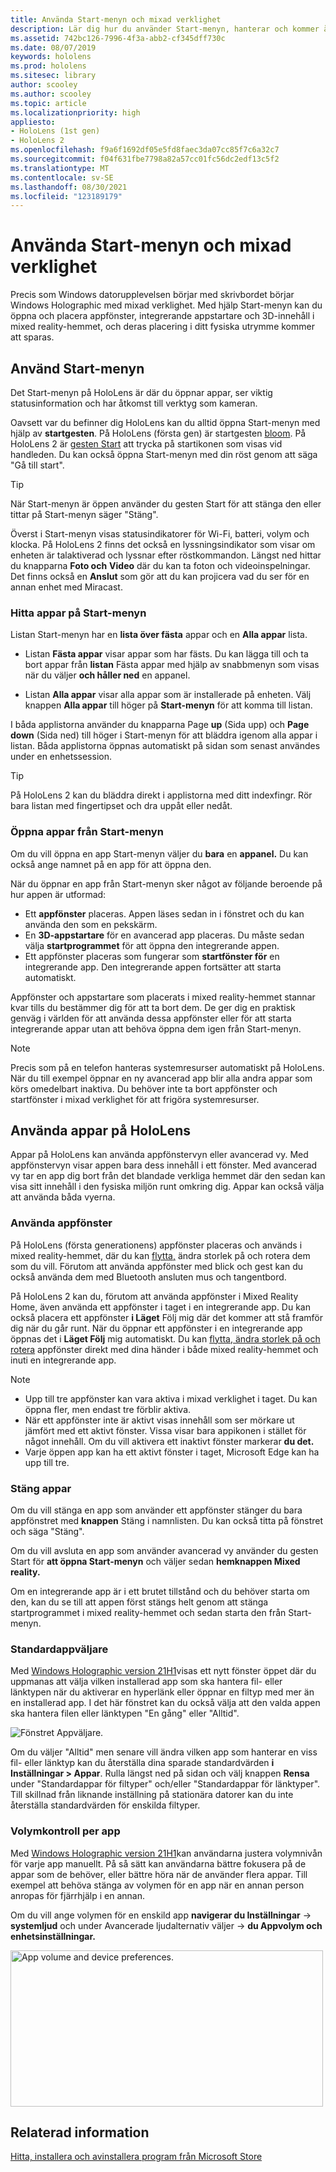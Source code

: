 ```yaml
---
title: Använda Start-menyn och mixad verklighet
description: Lär dig hur du använder Start-menyn, hanterar och kommer åt appar och navigerar hem för mixad verklighet HoloLens enheter.
ms.assetid: 742bc126-7996-4f3a-abb2-cf345dff730c
ms.date: 08/07/2019
keywords: hololens
ms.prod: hololens
ms.sitesec: library
author: scooley
ms.author: scooley
ms.topic: article
ms.localizationpriority: high
appliesto:
- HoloLens (1st gen)
- HoloLens 2
ms.openlocfilehash: f9a6f1692df05e5fd8faec3da07cc85f7c6a32c7
ms.sourcegitcommit: f04f631fbe7798a82a57cc01fc56dc2edf13c5f2
ms.translationtype: MT
ms.contentlocale: sv-SE
ms.lasthandoff: 08/30/2021
ms.locfileid: "123189179"
---
```

# <a name="use-the-start-menu-and-mixed-reality-home"></a>Använda Start-menyn och mixad verklighet

Precis som Windows datorupplevelsen börjar med skrivbordet börjar Windows Holographic med mixad verklighet.  Med hjälp Start-menyn kan du öppna och placera appfönster, integrerande appstartare och 3D-innehåll i mixed reality-hemmet, och deras placering i ditt fysiska utrymme kommer att sparas.

## <a name="use-the-start-menu"></a>Använd Start-menyn

Det Start-menyn på HoloLens är där du öppnar appar, ser viktig statusinformation och har åtkomst till verktyg som kameran.

Oavsett var du befinner dig HoloLens kan du alltid öppna Start-menyn med hjälp av **startgesten**.  På HoloLens (första gen) är startgesten [bloom](https://support.microsoft.com/help/12644/hololens-use-gestures). På HoloLens 2 är [gesten Start](hololens2-basic-usage.md#start-gesture) att trycka på startikonen som visas vid handleden.  Du kan också öppna Start-menyn med din röst genom att säga "Gå till start".

> [!TIP]
> När Start-menyn är öppen använder du gesten Start för att stänga den eller tittar på Start-menyn säger "Stäng".

Överst i Start-menyn visas statusindikatorer för Wi-Fi, batteri, volym och klocka. På HoloLens 2 finns det också en lyssningsindikator som visar om enheten är talaktiverad och lyssnar efter röstkommandon. Längst ned hittar du knapparna **Foto och** **Video** där du kan ta foton och videoinspelningar.  Det finns också en **Anslut** som gör att du kan projicera vad du ser för en annan enhet med Miracast.

### <a name="find-apps-on-start-menu"></a>Hitta appar på Start-menyn

Listan Start-menyn har en **lista över fästa** appar och en **Alla appar** lista.

- Listan **Fästa appar** visar appar som har fästs. Du kan lägga till och ta bort appar från **listan** Fästa appar med hjälp av snabbmenyn som visas när du väljer **och håller ned** en appanel.

- Listan **Alla appar** visar alla appar som är installerade på enheten.  Välj knappen **Alla appar** till höger på **Start-menyn** för att komma till listan.

I båda applistorna använder du knapparna Page **up** (Sida upp) och **Page down** (Sida ned) till höger i Start-menyn för att bläddra igenom alla appar i listan.  Båda applistorna öppnas automatiskt på sidan som senast användes under en enhetssession.

> [!TIP]
> På HoloLens 2 kan du bläddra direkt i applistorna med ditt indexfingr. Rör bara listan med fingertipset och dra uppåt eller nedåt.

### <a name="open-apps-from-start-menu"></a>Öppna appar från Start-menyn

Om du vill öppna en app Start-menyn väljer du **bara** en **appanel.** Du kan också ange namnet på en app för att öppna den.

När du öppnar en app från Start-menyn sker något av följande beroende på hur appen är utformad:

- Ett **appfönster** placeras. Appen läses sedan in i fönstret och du kan använda den som en pekskärm.
- En **3D-appstartare** för en avancerad app placeras. Du måste sedan välja **startprogrammet** för att öppna den integrerande appen.
- Ett appfönster placeras som fungerar som **startfönster för** en integrerande app. Den integrerande appen fortsätter att starta automatiskt.

Appfönster och appstartare som placerats i mixed reality-hemmet stannar kvar tills du bestämmer dig för att ta bort dem.  De ger dig en praktisk genväg i världen för att använda dessa appfönster eller för att starta integrerande appar utan att behöva öppna dem igen från Start-menyn. 

> [!NOTE]
>Precis som på en telefon hanteras systemresurser automatiskt på HoloLens.  När du till exempel öppnar en ny avancerad app blir alla andra appar som körs omedelbart inaktiva. Du behöver inte ta bort appfönster och startfönster i mixad verklighet för att frigöra systemresurser. 

## <a name="using-apps-on-hololens"></a>Använda appar på HoloLens

Appar på HoloLens kan använda appfönstervyn eller avancerad vy. Med appfönstervyn visar appen bara dess innehåll i ett fönster. Med avancerad vy tar en app dig bort från det blandade verkliga hemmet där den sedan kan visa sitt innehåll i den fysiska miljön runt omkring dig. Appar kan också välja att använda båda vyerna.

### <a name="use-app-windows"></a>Använda appfönster

På HoloLens (första generationens) appfönster placeras och används i mixed reality-hemmet, där du kan [flytta,](hololens1-basic-usage.md#move-resize-and-rotate-apps) ändra storlek på och rotera dem som du vill. Förutom att använda appfönster med blick och gest kan du också använda dem med Bluetooth ansluten mus och tangentbord.

På HoloLens 2 kan du, förutom att använda appfönster i Mixed Reality Home, även använda ett appfönster i taget i en integrerande app. Du kan också placera ett appfönster **i Läget** Följ mig där det kommer att stå framför dig när du går runt. När du öppnar ett appfönster i en integrerande app öppnas det i **Läget Följ** mig automatiskt. Du kan [flytta, ändra storlek på och rotera](hololens2-basic-usage.md#move-resize-and-rotate-holograms) appfönster direkt med dina händer i både mixed reality-hemmet och inuti en integrerande app.

> [!NOTE]
>
> - Upp till tre appfönster kan vara aktiva i mixad verklighet i taget. Du kan öppna fler, men endast tre förblir aktiva.
> - När ett appfönster inte är aktivt visas innehåll som ser mörkare ut jämfört med ett aktivt fönster.  Vissa visar bara appikonen i stället för något innehåll.  Om du vill aktivera ett inaktivt fönster markerar **du det.**
> - Varje öppen app kan ha ett aktivt fönster i taget, Microsoft Edge kan ha upp till tre.

### <a name="close-apps"></a>Stäng appar

Om du vill stänga en app som använder ett appfönster stänger du bara appfönstret med **knappen** Stäng i namnlisten.  Du kan också titta på fönstret och säga "Stäng".

Om du vill avsluta en app som använder avancerad vy använder du gesten Start för **att öppna Start-menyn** och väljer sedan **hemknappen Mixed reality.**

Om en integrerande app är i ett brutet tillstånd och du behöver starta om den, kan du se till att appen först stängs helt genom att stänga startprogrammet i mixed reality-hemmet och sedan starta den från Start-menyn.

### <a name="default-app-picker"></a>Standardappväljare

Med [Windows Holographic version 21H1](hololens-release-notes.md#windows-holographic-version-21h1)visas ett nytt fönster öppet där du uppmanas att välja vilken installerad app som ska hantera fil- eller länktypen när du aktiverar en hyperlänk eller öppnar en filtyp med mer än en installerad app. I det här fönstret kan du också välja att den valda appen ska hantera filen eller länktypen "En gång" eller "Alltid".

![Fönstret Appväljare.](images/default-app-picker.png)

Om du väljer "Alltid" men senare vill ändra vilken app som hanterar en viss fil- eller länktyp kan du återställa dina sparade standardvärden **i Inställningar > Appar**. Rulla längst ned på sidan och välj knappen **Rensa** under "Standardappar för filtyper" och/eller "Standardappar för länktyper". Till skillnad från liknande inställning på stationära datorer kan du inte återställa standardvärden för enskilda filtyper.

### <a name="per-app-volume-control"></a>Volymkontroll per app

Med [Windows Holographic version 21H1](hololens-release-notes.md#windows-holographic-version-21h1)kan användarna justera volymnivån för varje app manuellt. På så sätt kan användarna bättre fokusera på de appar som de behöver, eller bättre höra när de använder flera appar. Till exempel att behöva stänga av volymen för en app när en annan person anropas för fjärrhjälp i en annan.

Om du vill ange volymen för en enskild app **navigerar du Inställningar**  ->  **systemljud** och under Avancerade ljudalternativ väljer  ->   **du Appvolym och enhetsinställningar.**

 <img alt="App volume and device preferences." src="./images/volume-per-app.jpg" width="500" height="250" />

## <a name="related-info"></a>Relaterad information

[Hitta, installera och avinstallera program från Microsoft Store](holographic-store-apps.md)
